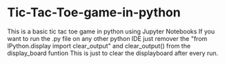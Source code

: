 # Tic-Tac-Toe-game-in-python
This is a basic tic tac toe game in python using Jupyter Notebooks
If you want to run the .py file on any other python IDE just remover the "from IPython.display import clear_output" and clear_output() from the display_board funtion
This is just to clear the displayboard after every run.
